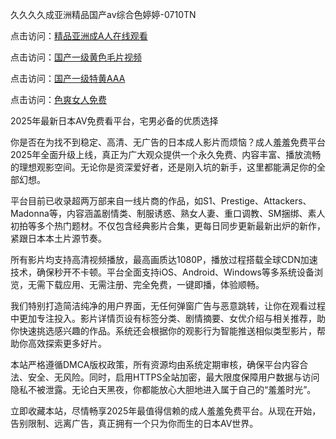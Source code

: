 久久久久成亚洲精品国产av综合色婷婷-0710TN 

点击访问：<a href="https://heiliaoxqkkct.pages.dev">精品亚洲成A人在线观看</a>

点击访问：<a href="https://heiliaoe8ajia.pages.dev">国产一级黄色毛片视频</a>

点击访问：<a href="https://heiliao2dmwwy.pages.dev">国产一级特黄AAA</a>

点击访问：<a href="https://heiliaoll4qsx.pages.dev">色爽女人免费</a>   

2025年最新日本AV免费看平台，宅男必备的优质选择

你是否在为找不到稳定、高清、无广告的日本成人影片而烦恼？成人羞羞免费平台2025年全面升级上线，真正为广大观众提供一个永久免费、内容丰富、播放流畅的理想观影空间。无论你是资深爱好者，还是刚入坑的新手，这里都能满足你的全部幻想。

平台目前已收录超两万部来自一线片商的作品，如S1、Prestige、Attackers、Madonna等，内容涵盖剧情类、制服诱惑、熟女人妻、重口调教、SM捆绑、素人初拍等多个热门题材。不仅包含经典影片合集，更每日同步更新最新出炉的新作，紧跟日本本土片源节奏。

所有影片均支持高清视频播放，最高画质达1080P，播放过程搭载全球CDN加速技术，确保秒开不卡顿。平台全面支持iOS、Android、Windows等多系统设备浏览，无需下载应用、无需注册、完全免费，一键即播，体验顺畅。

我们特别打造简洁纯净的用户界面，无任何弹窗广告与恶意跳转，让你在观看过程中更加专注投入。影片详情页设有标签分类、剧情摘要、女优介绍与相关推荐，助你快速挑选感兴趣的作品。系统还会根据你的观影行为智能推送相似类型影片，帮助你高效探索更多好片。

本站严格遵循DMCA版权政策，所有资源均由系统定期审核，确保平台内容合法、安全、无风险。同时，启用HTTPS全站加密，最大限度保障用户数据与访问隐私不被泄露。无论白天黑夜，你都能放心大胆地进入属于自己的“羞羞时光”。

立即收藏本站，尽情畅享2025年最值得信赖的成人羞羞免费平台。从现在开始，告别限制、远离广告，真正拥有一个只为你而生的日本AV世界。

<span style="display:none;">[Canonical link]  ( ）</span> 
